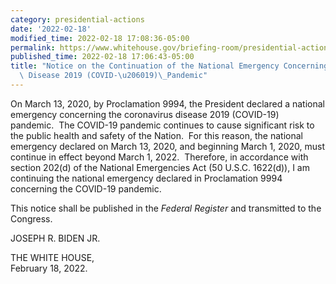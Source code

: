 ```yaml
---
category: presidential-actions
date: '2022-02-18'
modified_time: 2022-02-18 17:08:36-05:00
permalink: https://www.whitehouse.gov/briefing-room/presidential-actions/2022/02/18/notice-on-the-continuation-of-the-national-emergency-concerning-the-coronavirus-disease-2019-covid-19-pandemic-2/
published_time: 2022-02-18 17:06:43-05:00
title: "Notice on the Continuation of the National Emergency Concerning the Coronavirus\
  \ Disease 2019 (COVID-\u206019)\_Pandemic"
---
```

 
On March 13, 2020, by Proclamation 9994, the President declared a
national emergency concerning the coronavirus disease 2019 (COVID-19)
pandemic.  The COVID-19 pandemic continues to cause significant risk to
the public health and safety of the Nation.  For this reason, the
national emergency declared on March 13, 2020, and beginning March 1,
2020, must continue in effect beyond March 1, 2022.  Therefore, in
accordance with section 202(d) of the National Emergencies Act (50
U.S.C. 1622(d)), I am continuing the national emergency declared in
Proclamation 9994 concerning the COVID-19 pandemic.

This notice shall be published in the *Federal Register* and transmitted
to the Congress.

JOSEPH R. BIDEN JR. 

THE WHITE HOUSE,  
February 18, 2022.
